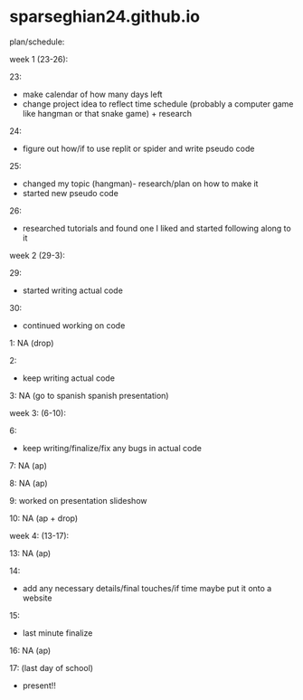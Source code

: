 # sparseghian24.github.io

plan/schedule: 

week 1 (23-26):
    
23: 
- make calendar of how many days left  
- change project idea to reflect time schedule (probably a computer game like hangman or that snake game) + research

24:
- figure out how/if to use replit or spider and write pseudo code
  
25: 
- changed my topic (hangman)- research/plan on how to make it
- started new pseudo code
  
26:
- researched tutorials and found one I liked and started following along to it 
  
week 2 (29-3):

29:
- started writing actual code
  
30: 
- continued working on code
  
1: NA (drop)

2: 
- keep writing actual code
  
3: NA (go to spanish spanish presentation) 

week 3: (6-10):

6:
- keep writing/finalize/fix any bugs in actual code

7: NA (ap)

8: NA (ap)

9: worked on presentation slideshow 

10: NA (ap + drop) 

week 4: (13-17):

13: NA (ap)

14: 
- add any necessary details/final touches/if time maybe put it onto a website

15:
- last minute finalize
  
16: NA (ap)

17: (last day of school)
- present!! 

